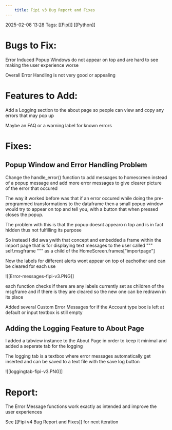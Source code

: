 ```yaml
---
	title: Fipi v3 Bug Report and Fixes
---
```

2025-02-08 13:28
Tags: [[Fipi]] [[Python]]

# Bugs to Fix:

Error Induced Popup Windows do not appear on top and are hard to see making the user experience worse

Overall Error Handling is not very good or appealing

# Features to Add:

Add a Logging section to the about page so people can view and copy any errors that may pop up

Maybe an FAQ or a warning label for known errors
# Fixes:
## Popup Window and Error Handling Problem

Change the handle_error() function to add messages to homescreen instead of a popup message and add more error messages to give clearer picture of the error that occured

The way it worked before was that if an error occured while doing the pre-programmed transformations to the dataframe then a small popup window would try to appear on top and tell you, with a button that when pressed closes the popup.

The problem with this is that the popup doesnt appearo n top and is in fact hidden thus not fulfilling its purpose

So instead I did awa ywith that concept and embedded a frame within the import page that is for displaying text messages to the user called  """  self.msgframe """  as a child of the HomeScreen.frames["importpage"] 

Now the labels for different alerts wont appear on top of eachother and can be cleared for each use

![[Error-messages-fipi-v3.PNG]]

each function checks if there are any labels currently set as children of the msgframe and if there is they are cleared so the new one can be redrawn in its place

Added several Custom Error Messages for if the Account type box is left at default or input textbox is still empty
## Adding the Logging Feature to About Page

I added a tabview instance to the About Page in order to keep it minimal and added a seperate tab for the logging

The logging tab is a textbox where error messages automatically get inserted and can be saved to  a text file with the save log button

![[loggingtab-fipi-v3.PNG]]
# Report:

The Error Message functions work exactly as intended and improve the user experiences

See [[Fipi v4 Bug Report and Fixes]] for next iteration
